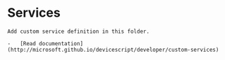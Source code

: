 # Services

    Add custom service definition in this folder.
    
    -   [Read documentation](http://microsoft.github.io/devicescript/developer/custom-services)
    